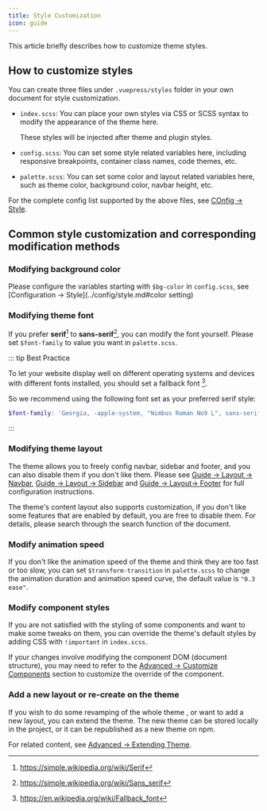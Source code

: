```yaml
---
title: Style Customization
icon: guide
---
```


This article briefly describes how to customize theme styles.

<!-- more -->

## How to customize styles

You can create three files under `.vuepress/styles` folder in your own document for style customization.

- `index.scss`: You can place your own styles via CSS or SCSS syntax to modify the appearance of the theme here.

  These styles will be injected after theme and plugin styles.

- `config.scss`: You can set some style related variables here, including responsive breakpoints, container class names, code themes, etc.

- `palette.scss`: You can set some color and layout related variables here, such as theme color, background color, navbar height, etc.

For the complete config list supported by the above files, see [COnfig → Style](../config/style.md).

## Common style customization and corresponding modification methods

### Modifying background color

Please configure the variables starting with `$bg-color` in `config.scss`, see [Configuration → Style](../config/style.md#color setting)

### Modifying theme font

If you prefer **serif**[^serif] to **sans-serif**[^sans-serif], you can modify the font yourself. Please set `$font-family` to value you want in `palette.scss`.

::: tip Best Practice

To let your website display well on different operating systems and devices with different fonts installed, you should set a fallback font [^fallback-font].

So we recommend using the following font set as your preferred serif style:

```scss
$font-family: 'Georgia, -apple-system, "Nimbus Roman No9 L", sans-serif';
```

:::

[^serif]: <https://simple.wikipedia.org/wiki/Serif>
[^sans-serif]: <https://simple.wikipedia.org/wiki/Sans_serif>
[^fallback-font]: <https://en.wikipedia.org/wiki/Fallback_font>

### Modifying theme layout

The theme allows you to freely config navbar, sidebar and footer, and you can also disable them if you don't like them. Please see [Guide → Layout → Navbar](../guide/layout/navbar.md), [Guide → Layout → Sidebar](../guide/layout/sidebar.md) and [Guide → Layout→ Footer](../guide/layout/footer.md) for full configuration instructions.

The theme's content layout also supports customization, if you don't like some features that are enabled by default, you are free to disable them. For details, please search through the search function of the document.

### Modify animation speed

If you don't like the animation speed of the theme and think they are too fast or too slow, you can set `$transform-transition` in `palette.scss` to change the animation duration and animation speed curve, the default value is `"0.3 ease"`.

### Modify component styles

If you are not satisfied with the styling of some components and want to make some tweaks on them, you can override the theme's default styles by adding CSS with `!important` in `index.scss`.

If your changes involve modifying the component DOM (document structure), you may need to refer to the [Advanced → Customize Components](../guide/advanced/customize.md) section to customize the override of the component.

### Add a new layout or re-create on the theme

If you wish to do some revamping of the whole theme , or want to add a new layout, you can extend the theme. The new theme can be stored locally in the project, or it can be republished as a new theme on npm.

For related content, see [Advanced → Extending Theme](../guide/advanced/extend.md).
